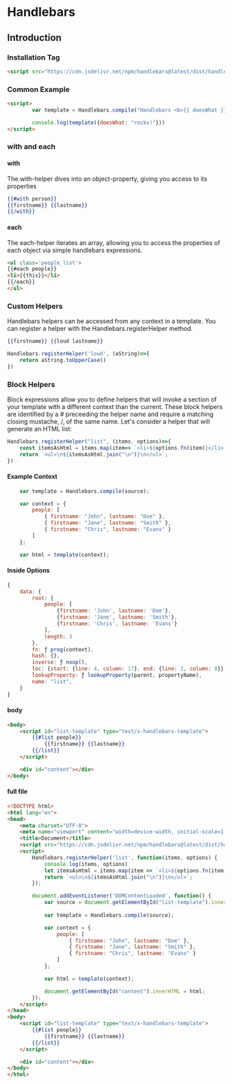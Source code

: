 # Handlebars

## Introduction

### Installation Tag

```html
<script src="https://cdn.jsdelivr.net/npm/handlebars@latest/dist/handlebars.js"></script>
```

### Common Example

```html
<script>
        var template = Handlebars.compile("Handlebars <b>{{ doesWhat }}</b>")

        console.log(template({doesWhat: "rocks!"}))
</script>
```

### with and each

#### with

The with-helper dives into an object-property, giving you access to its properties

```handlebars
{{#with person}}
{{firstname}} {{lastname}}
{{/with}}
```

#### each

The each-helper iterates an array, allowing you to access the properties of each object via simple handlebars expressions.

```html
<ul class='people_list'>
{{#each people}}
<li>{{this}}</li>
{{/each}}
</ul>
```

### Custom Helpers

Handlebars helpers can be accessed from any context in a template. You can register a helper with the Handlebars.registerHelper method.

```handlebars
{{firstname}} {{loud lastname}}
```

```javascript
Handlebars.registerHelper('loud', (aString)=>{
    return aString.toUpperCase()
})
```

### Block Helpers

Block expressions allow you to define helpers that will invoke a section of your template with a different context than the current. These block helpers are identified by a # preceeding the helper name and require a matching closing mustache, /, of the same name. Let's consider a helper that will generate an HTML list:

```javascript
Handlebars.registerHelper("list", (items, options)=>{
    const itemsAsHtml = items.map(item=> `<li>${options.fn(item)}</li>`);
    return `<ul>\n${itemsAsHtml.join("\n")}\n</ul>`;
})
```

#### Example Context

```javascript
    var template = Handlebars.compile(source);

    var context = {
        people: [
            { firstname: "John", lastname: "Doe" },
            { firstname: "Jane", lastname: "Smith" },
            { firstname: "Chris", lastname: "Evans" }
        ]
    };

    var html = template(context);
```

#### Inside Options 

```javascript
{
    data: {
        root: {
            people: [
                {firstname: 'John', lastname: 'Doe'},
                {firstname: 'Jane', lastname: 'Smith'},
                {firstname: 'Chris', lastname: 'Evans'}
            ],
            length: 3
        },
        fn: ƒ prog(context),
        hash: {},
        inverse: ƒ noop(),
        loc: {start: {line: 4, column: 17}, end: {line: 2, column: 8}},
        lookupProperty: ƒ lookupProperty(parent, propertyName),
        name: "list",
    }
}
```

#### body 

```html
<body>
    <script id="list-template" type="text/x-handlebars-template">
        {{#list people}}
            {{firstname}} {{lastname}}
        {{/list}}
    </script>

    <div id="content"></div>
</body>
```

#### full file

```html
<!DOCTYPE html>
<html lang="en">
<head>
    <meta charset="UTF-8">
    <meta name="viewport" content="width=device-width, initial-scale=1.0">
    <title>Document</title>
    <script src="https://cdn.jsdelivr.net/npm/handlebars@latest/dist/handlebars.js"></script>
    <script>
        Handlebars.registerHelper('list', function(items, options) {
            console.log(items, options)
            let itemsAsHtml = items.map(item => `<li>${options.fn(item)}</li>`);
            return `<ul>\n${itemsAsHtml.join("\n")}\n</ul>`;
        });

        document.addEventListener('DOMContentLoaded', function() {
            var source = document.getElementById("list-template").innerHTML;
            
            var template = Handlebars.compile(source);

            var context = {
                people: [
                    { firstname: "John", lastname: "Doe" },
                    { firstname: "Jane", lastname: "Smith" },
                    { firstname: "Chris", lastname: "Evans" }
                ]
            };

            var html = template(context);

            document.getElementById("content").innerHTML = html;
        });
    </script>
</head>
<body>
    <script id="list-template" type="text/x-handlebars-template">
        {{#list people}}
            {{firstname}} {{lastname}}
        {{/list}}
    </script>

    <div id="content"></div>
</body>
</html>
```